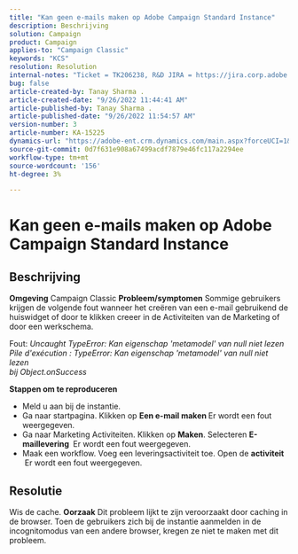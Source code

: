 ```yaml
---
title: "Kan geen e-mails maken op Adobe Campaign Standard Instance"
description: Beschrijving
solution: Campaign
product: Campaign
applies-to: "Campaign Classic"
keywords: "KCS"
resolution: Resolution
internal-notes: "Ticket = TK206238, R&D JIRA = https://jira.corp.adobe.com/browse/CAMP-39887"
bug: false
article-created-by: Tanay Sharma .
article-created-date: "9/26/2022 11:44:41 AM"
article-published-by: Tanay Sharma .
article-published-date: "9/26/2022 11:54:57 AM"
version-number: 3
article-number: KA-15225
dynamics-url: "https://adobe-ent.crm.dynamics.com/main.aspx?forceUCI=1&pagetype=entityrecord&etn=knowledgearticle&id=1946d59a-903d-ed11-9db1-002248086735"
source-git-commit: 0d7f631e908a67499acdf7879e46fc117a2294ee
workflow-type: tm+mt
source-wordcount: '156'
ht-degree: 3%

---
```


# Kan geen e-mails maken op Adobe Campaign Standard Instance

## Beschrijving

<b>Omgeving</b>
Campaign Classic
<b>Probleem/symptomen</b>
Sommige gebruikers krijgen de volgende fout wanneer het creëren van een e-mail gebruikend de huiswidget of door te klikken creeer in de Activiteiten van de Marketing of door een werkschema.

Fout: *Uncaught TypeError: Kan eigenschap &#39;metamodel&#39; van null niet lezen
<br>Pile d&#39;exécution : TypeError: Kan eigenschap &#39;metamodel&#39; van null niet lezen
<br>bij Object.onSuccess*



<b>Stappen om te reproduceren</b>

- Meld u aan bij de instantie.
- Ga naar startpagina. Klikken op <b>Een e-mail maken </b> Er wordt een fout weergegeven.
- Ga naar Marketing Activiteiten. Klikken op <b>Maken</b>. Selecteren <b>E-maillevering </b> Er wordt een fout weergegeven.
- Maak een workflow. Voeg een leveringsactiviteit toe. Open de <b>activiteit </b> Er wordt een fout weergegeven.



## Resolutie


Wis de cache.
<b>Oorzaak</b>
Dit probleem lijkt te zijn veroorzaakt door caching in de browser. Toen de gebruikers zich bij de instantie aanmelden in de incognitomodus van een andere browser, kregen ze niet te maken met dit probleem.
